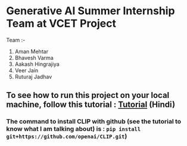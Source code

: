 # Generative AI Summer Internship Team at VCET Project

Team :-
1. Aman Mehtar 
2. Bhavesh Varma
3. Aakash Hingrajiya
4. Veer Jain
5. Ruturaj Jadhav


## To see how to run this project on your local machine, follow this tutorial : [Tutorial](https://youtu.be/WlBh0PxlTRo) (Hindi)
### The command to install CLIP with github (see the tutorial to know what I am talking about) is : `pip install git+https://github.com/openai/CLIP.git`)
